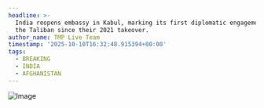 ```yaml
---
headline: >-
  India reopens embassy in Kabul, marking its first diplomatic engagement with
  the Taliban since their 2021 takeover.
author_name: TMP Live Team
timestamp: '2025-10-10T16:32:48.915394+00:00'
tags:
  - BREAKING
  - INDIA
  - AFGHANISTAN
---
```

![Image](https://i.postimg.cc/cL1qCt8Y/AP25283380926748-1760093595.webp)
